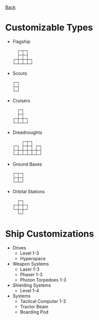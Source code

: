 [Back](https://github.com/haslo/space4x/blob/master/readme.md)

# Customizable Types

* Flagship

  ```
    ┌─┬─┐
    ├─┼─┤
  ┌─┼─┼─┼─┐
  └─┴─┴─┴─┘
  ```

* Scouts

  ```
  ┌─┐
  ├─┤
  └─┘
  ```

* Cruisers

  ```
    ┌─┐
    ├─┤
  ┌─┼─┼─┐
  └─┴─┴─┘
  ```

* Dreadnoughts

  ```
      ┌─┬─┐
  ┌─┐ ├─┼─┤ ┌─┐
  ├─┼─┼─┼─┼─┼─┤
  └─┴─┴─┴─┴─┴─┘
  ```

* Ground Bases

  ```
  ┌─┬─┐
  ├─┼─┤
  └─┴─┘
  ```

* Orbital Stations

  ```
    ┌─┐
  ┌─┼─┼─┐
  └─┼─┼─┘
    └─┘
  ```


# Ship Customizations

* Drives
  * Level 1-3
  * Hyperspace
* Weapon Systems
  * Laser 1-3
  * Phaser 1-3
  * Photon Torpedoes 1-3
* Shielding Systems
  * Level 1-4
* Systems
  * Tactical Computer 1-3
  * Tractor Beam
  * Boarding Pod
